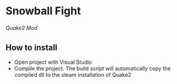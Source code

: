 # Snowball Fight
###### Quake2 Mod

## How to install
* Open project with Visual Studio
* Compile the project. The build script will automatically copy the compiled dll to the steam installation of Quake2 
